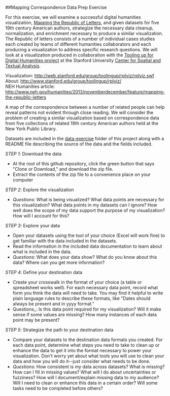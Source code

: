 ##Mapping Correspondence Data Prep Exercise

For this exercise, we will examine a successful digital humanities visualization, [Mapping the Republic of Letters](http://republicofletters.stanford.edu/), and given datasets for five 19th century American authors, strategize the necessary data cleanup, normalization, and enrichment necessary to produce a similar visualization. The Republic of letters consists of a number of individual cases studies each created by teams of different humanities collaborators and each producing a visualization to address specific research questions. We will look at a visualization produced in collaboration with the [Tooling up for Digital Humanities project](http://toolingup.stanford.edu/) at the Stanford University [Center for Spatial and Textual Analysis](http://cesta.stanford.edu/).

Visualization: http://web.stanford.edu/group/toolingup/rplviz/rplviz.swf  
About: http://www.stanford.edu/group/toolingup/rplviz/  
NEH Humanities article: http://www.neh.gov/humanities/2013/novemberdecember/feature/mapping-the-republic-letters   

A map of the correspondence between a number of related people can help reveal patterns not evident through close reading. We will consider the problem of creating a similar visualization based on correspondence data from five collections of related 19th century American authors held at the New York Public Library.

Datasets are included in the [data-exercise](http://github.com/saverkamp/digital-bridges/data-exercise) folder of this project along with a README file describing the source of the data and the fields included.

*STEP 1*: Download the data  
- At the root of this github repository, click the green button that says "Clone or Download," and download the zip file.
- Extract the contents of the zip file to a convenience place on your computer

*STEP 2*: Explore the visualization  
- _Questions_: What is being visualized? What data points are necessary for this visualization? What data points in my datasets can I ignore? How well does the scope of my data support the purpose of my visualization? How will I account for this?

*STEP 3*: Explore your data  
- Open your datasets using the tool of your choice (Excel will work fine) to get familiar with the data included in the datasets.
- Read the information in the included data documentation to learn about what is included in the data.
- _Questions_: What does your data show? What do you know about this data? Where can you get more information? 

*STEP 4*: Define your destination data  
- Create your crosswalk in the format of your choice (a table or spreadsheet works well). For each necessary data point, record what form you think the data will need to take. You may find it helpful to write plain language rules to describe these formats, like "Dates should always be present and in yyyy format." 
- Questions_: Is this data point required for my visualization? Will it make sense if some values are missing? How many instances of each data point may be present?

*STEP 5*: Strategize the path to your destination data  
- Compare your datasets to the destination data formats you created. For each data point, determine what steps you need to take to clean up or enhance the data to get it into the format necessary to power your visualization. Don't worry yet about what tools you will use to clean your data and how you will do it--just consider what needs to be done.
- _Questions_: How consistent is my data across datasets? What is missing? How can I fill in missing values? What will I do about uncertainties or fuzziness? How will I document/explain missing data to my audience? Will I need to clean or enhance this data in a certain order? Will some tasks need to be completed before others? 

